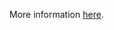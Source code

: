 More information [here](https://docs.prismacloud.io/en/enterprise-edition/policy-reference/aws-policies/aws-iam-policies/bc-aws-273).
